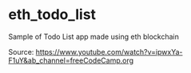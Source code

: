 # eth_todo_list
Sample of Todo List app made using eth blockchain


Source:
https://www.youtube.com/watch?v=ipwxYa-F1uY&ab_channel=freeCodeCamp.org
